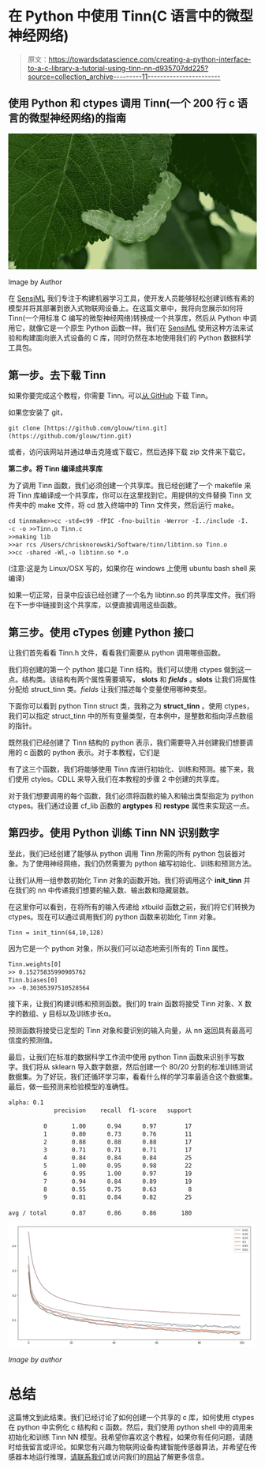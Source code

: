 # 在 Python 中使用 Tinn(C 语言中的微型神经网络)

> 原文：<https://towardsdatascience.com/creating-a-python-interface-to-a-c-library-a-tutorial-using-tinn-nn-d935707dd225?source=collection_archive---------11----------------------->

## 使用 Python 和 ctypes 调用 Tinn(一个 200 行 c 语言的微型神经网络)的指南

![](img/a5fcc8ada171e63ad7dc9f476521879d.png)

Image by Author

在 [SensiML](https://sensiml.com) 我们专注于构建机器学习工具，使开发人员能够轻松创建训练有素的模型并将其部署到嵌入式物联网设备上。在这篇文章中，我将向您展示如何将 Tinn(一个用标准 C 编写的微型神经网络)转换成一个共享库，然后从 Python 中调用它，就像它是一个原生 Python 函数一样。我们在 [SensiML](https://sensiml.com) 使用这种方法来试验和构建面向嵌入式设备的 C 库，同时仍然在本地使用我们的 Python 数据科学工具包。

## **第一步。去下载 Tinn**

如果你要完成这个教程，你需要 Tinn。可以[从 GitHub](https://github.com/glouw/tinn.git) 下载 Tinn。

如果您安装了 git，

```
git clone [https://github.com/glouw/tinn.git](https://github.com/glouw/tinn.git)
```

或者，访问该网站并通过单击克隆或下载它，然后选择下载 zip 文件来下载它。

**第二步。将 Tinn 编译成共享库**

为了调用 Tinn 函数，我们必须创建一个共享库。我已经创建了一个 makefile 来将 Tinn 库编译成一个共享库，你可以在这里找到它。用提供的文件替换 Tinn 文件夹中的 make 文件，将 cd 放入终端中的 Tinn 文件夹，然后运行 make。

```
cd tinnmake>>cc -std=c99 -fPIC -fno-builtin -Werror -I../include -I.   -c -o >>Tinn.o Tinn.c
>>making lib
>>ar rcs /Users/chrisknorowski/Software/tinn/libtinn.so Tinn.o
>>cc -shared -Wl,-o libtinn.so *.o
```

(注意:这是为 Linux/OSX 写的，如果你在 windows 上使用 ubuntu bash shell 来编译)

如果一切正常，目录中应该已经创建了一个名为 libtinn.so 的共享库文件。我们将在下一步中链接到这个共享库，以便直接调用这些函数。

## **第三步**。使用 cTypes 创建 Python 接口

让我们首先看看 Tinn.h 文件，看看我们需要从 python 调用哪些函数。

我们将创建的第一个 python 接口是 Tinn 结构。我们可以使用 ctypes 做到这一点。结构类。该结构有两个属性需要填写， **__slots__** 和 **_fields_** 。__slots__ 让我们将属性分配给 struct_tinn 类。_fields_ 让我们描述每个变量使用哪种类型。

下面你可以看到 python Tinn struct 类，我称之为 **struct_tinn** 。使用 ctypes，我们可以指定 struct_tinn 中的所有变量类型，在本例中，是整数和指向浮点数组的指针。

既然我们已经创建了 Tinn 结构的 python 表示，我们需要导入并创建我们想要调用的 c 函数的 python 表示。对于本教程，它们是

有了这三个函数，我们将能够使用 Tinn 库进行初始化、训练和预测。接下来，我们使用 ctyles。CDLL 来导入我们在本教程的步骤 2 中创建的共享库。

对于我们想要调用的每个函数，我们必须将函数的输入和输出类型指定为 python ctypes。我们通过设置 cf_lib 函数的 **argtypes** 和 **restype** 属性来实现这一点。

## **第四步。使用 Python 训练 Tinn NN 识别数字**

至此，我们已经创建了能够从 python 调用 Tinn 所需的所有 python 包装器对象。为了使用神经网络，我们仍然需要为 python 编写初始化、训练和预测方法。

让我们从用一组参数初始化 Tinn 对象的函数开始。我们将调用这个 **init_tinn** 并在我们的 nn 中传递我们想要的输入数、输出数和隐藏层数。

在这里你可以看到，在将所有的输入传递给 xtbuild 函数之前，我们将它们转换为 ctypes。现在可以通过调用我们的 python 函数来初始化 Tinn 对象。

```
Tinn = init_tinn(64,10,128)
```

因为它是一个 python 对象，所以我们可以动态地索引所有的 Tinn 属性。

```
Tinn.weights[0]
>> 0.15275835990905762
Tinn.biases[0]
>> -0.30305397510528564
```

接下来，让我们构建训练和预测函数。我们的 train 函数将接受 Tinn 对象、X 数字的数组、y 目标以及训练步长α。

预测函数将接受已定型的 Tinn 对象和要识别的输入向量，从 nn 返回具有最高可信度的预测值。

最后，让我们在标准的数据科学工作流中使用 python Tinn 函数来识别手写数字。我们将从 sklearn 导入数字数据，然后创建一个 80/20 分割的标准训练测试数据集。为了好玩，我们还循环学习率，看看什么样的学习率最适合这个数据集。最后，做一些预测来检验模型的准确性。

```
alpha: 0.1
             precision    recall  f1-score   support

          0       1.00      0.94      0.97        17
          1       0.80      0.73      0.76        11
          2       0.88      0.88      0.88        17
          3       0.71      0.71      0.71        17
          4       0.84      0.84      0.84        25
          5       1.00      0.95      0.98        22
          6       0.95      1.00      0.97        19
          7       0.94      0.84      0.89        19
          8       0.55      0.75      0.63         8
          9       0.81      0.84      0.82        25

avg / total       0.87      0.86      0.86       180
```

![](img/902cdb34a488664bec012f30e1e99604.png)

*Image by author*

# **总结**

这篇博文到此结束。我们已经讨论了如何创建一个共享的 c 库，如何使用 ctypes 在 python 中实例化 c 结构和 c 函数。然后，我们使用 python shell 中的调用来初始化和训练 Tinn NN 模型。我希望你喜欢这个教程，如果你有任何问题，请随时给我留言或评论。如果您有兴趣为物联网设备构建智能传感器算法，并希望在传感器本地运行推理，[请联系我们](https://sensiml.com/#contact)或访问我们的[网站](https://sensiml.com)了解更多信息。